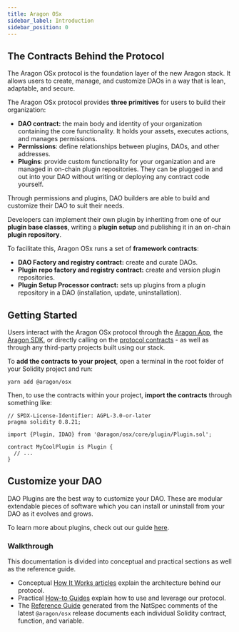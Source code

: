 ```yaml
---
title: Aragon OSx
sidebar_label: Introduction
sidebar_position: 0
---
```


## The Contracts Behind the Protocol

The Aragon OSx protocol is the foundation layer of the new Aragon stack. It allows users to create, manage, and customize DAOs in a way that is lean, adaptable, and secure.

The Aragon OSx protocol provides **three primitives** for users to build their organization:

- **DAO contract:** the main body and identity of your organization containing the core functionality. It holds your assets, executes actions, and manages permissions.
- **Permissions**: define relationships between plugins, DAOs, and other addresses.
- **Plugins**: provide custom functionality for your organization and are managed in on-chain plugin repositories. They can be plugged in and out into your DAO without writing or deploying any contract code yourself.

Through permissions and plugins, DAO builders are able to build and customize their DAO to suit their needs.

Developers can implement their own plugin by inheriting from one of our **plugin base classes**, writing a **plugin setup** and publishing it in an on-chain **plugin repository**.

To facilitate this, Aragon OSx runs a set of **framework contracts**:

- **DAO Factory and registry contract:** create and curate DAOs.
- **Plugin repo factory and registry contract:** create and version plugin repositories.
- **Plugin Setup Processor contract:** sets up plugins from a plugin repository in a DAO (installation, update, uninstallation).

## Getting Started

Users interact with the Aragon OSx protocol through the [Aragon App](https://app.aragon.org), the [Aragon SDK](https://devs.aragon.org/docs/sdk), or directly calling on the [protocol contracts](https://github.com/aragon/osx) - as well as through any third-party projects built using our stack.

To **add the contracts to your project**, open a terminal in the root folder of your Solidity project and run:

```shell
yarn add @aragon/osx
```

Then, to use the contracts within your project, **import the contracts** through something like:

<!-- TODO: get simple example for creating a DAO or another use case -->

```solidity title="MyCoolPlugin.sol"
// SPDX-License-Identifier: AGPL-3.0-or-later
pragma solidity 0.8.21;

import {Plugin, IDAO} from '@aragon/osx/core/plugin/Plugin.sol';

contract MyCoolPlugin is Plugin {
  // ...
}
```

## Customize your DAO

DAO Plugins are the best way to customize your DAO. These are modular extendable pieces of software which you can install or uninstall from your DAO as it evolves and grows.

To learn more about plugins, check out our guide [here](./02-how-to-guides/02-plugin-development/index.md).

### Walkthrough

This documentation is divided into conceptual and practical sections as well as the reference guide.

- Conceptual [How It Works articles](01-how-it-works/index.md) explain the architecture behind our protocol.
- Practical [How-to Guides](02-how-to-guides/index.md) explain how to use and leverage our protocol.
- The [Reference Guide](03-reference-guide/index.md) generated from the NatSpec comments of the latest `@aragon/osx` release documents each individual Solidity contract, function, and variable.
